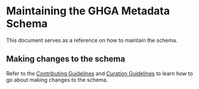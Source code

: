 # Maintaining the GHGA Metadata Schema

This document serves as a reference on how to maintain the schema.

## Making changes to the schema

Refer to the [Contributing Guidelines](contributing.md) and [Curation Guidelines](curating.md) to learn how to go about making changes to the schema.
